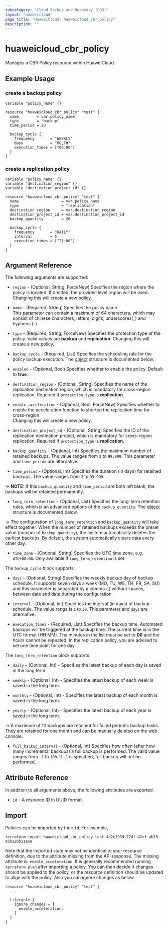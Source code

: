 ```yaml
---
subcategory: "Cloud Backup and Recovery (CBR)"
layout: "huaweicloud"
page_title: "HuaweiCloud: huaweicloud_cbr_policy"
description: ""
---
```


# huaweicloud_cbr_policy

Manages a CBR Policy resource within HuaweiCloud.

## Example Usage

### create a backup policy

```hcl
variable "policy_name" {}

resource "huaweicloud_cbr_policy" "test" {
  name        = var.policy_name
  type        = "backup"
  time_period = 20

  backup_cycle {
    frequency       = "WEEKLY"
    days            = "MO,TH"
    execution_times = ["06:00"]
  }
}
```

### create a replication policy

```hcl
variable "policy_name" {}
variable "destination_region" {}
variable "destination_project_id" {}

resource "huaweicloud_cbr_policy" "test" {
  name                   = var.policy_name
  type                   = "replication"
  destination_region     = var.destination_region
  destination_project_id = var.destination_project_id
  backup_quantity        = 20

  backup_cycle {
    frequency       = "DAILY"
    interval        = 5
    execution_times = ["21:00"]
  }
}
```

## Argument Reference

The following arguments are supported:

* `region` - (Optional, String, ForceNew) Specifies the region where the policy is located. If omitted, the
  provider-level region will be used. Changing this will create a new policy.

* `name` - (Required, String) Specifies the policy name.  
  This parameter can contain a maximum of 64
  characters, which may consist of chinese characters, letters, digits, underscores(_) and hyphens (-).

* `type` - (Required, String, ForceNew) Specifies the protection type of the policy.
  Valid values are **backup** and **replication**.
  Changing this will create a new policy.

* `backup_cycle` - (Required, List) Specifies the scheduling rule for the policy backup execution.
  The [object](#cbr_policy_backup_cycle) structure is documented below.

* `enabled` - (Optional, Bool) Specifies whether to enable the policy. Default to **true**.

* `destination_region` - (Optional, String) Specifies the name of the replication destination region, which is mandatory
  for cross-region replication. Required if `protection_type` is **replication**.

* `enable_acceleration` - (Optional, Bool, ForceNew) Specifies whether to enable the acceleration function to shorten
  the replication time for cross-region.  
  Changing this will create a new policy.

* `destination_project_id` - (Optional, String) Specifies the ID of the replication destination project, which is
  mandatory for cross-region replication. Required if `protection_type` is **replication**.

* `backup_quantity` - (Optional, Int) Specifies the maximum number of retained backups. The value ranges from `2` to
  `99,999`. This parameter and `time_period` are alternative.

* `time_period` - (Optional, Int) Specifies the duration (in days) for retained backups. The value ranges from `2` to
  `99,999`.

-> **NOTE:** If this `backup_quantity` and `time_period` are both left blank, the backups will be retained permanently.

* `long_term_retention` - (Optional, List) Specifies the long-term retention rules, which is an advanced options of
  the `backup_quantity`. The [object](#cbr_policy_long_term_retention) structure is documented below.

-> The configuration of `long_term_retention` and `backup_quantity` will take effect together.
  When the number of retained backups exceeds the preset value (number of `backup_quantity`), the system automatically
  deletes the earliest backups. By default, the system automatically clears data every other day.

* `time_zone` - (Optional, String) Specifies the UTC time zone, e.g. `UTC+08:00`.
  Only available if `long_term_retention` is set.

<a name="cbr_policy_backup_cycle"></a>
The `backup_cycle` block supports:

* `days` - (Optional, String) Specifies the weekly backup day of backup schedule. It supports seven days a week (MO, TU,
  WE, TH, FR, SA, SU) and this parameter is separated by a comma (,) without spaces, between date and date during the
  configuration.

* `interval` - (Optional, Int) Specifies the interval (in days) of backup schedule. The value range is `1` to `30`. This
  parameter and `days` are alternative.

* `execution_times` - (Required, List) Specifies the backup time. Automated backups will be triggered at the backup
  time. The current time is in the UTC format (HH:MM). The minutes in the list must be set to **00** and the hours
  cannot be repeated. In the replication policy, you are advised to set one time point for one day.

<a name="cbr_policy_long_term_retention"></a>
The `long_term_retention` block supports:

* `daily` - (Optional, Int) - Specifies the latest backup of each day is saved in the long term.

* `weekly` - (Optional, Int) - Specifies the latest backup of each week is saved in the long term.

* `monthly` - (Optional, Int) - Specifies the latest backup of each month is saved in the long term.

* `yearly` - (Optional, Int) - Specifies the latest backup of each year is saved in the long term.

-> A maximum of 10 backups are retained for failed periodic backup tasks. They are retained for one month and can be
  manually deleted on the web console.

* `full_backup_interval` - (Optional, Int) Specifies how often (after how many incremental backups) a full backup is
  performed. The valid value ranges from `-1` to `100`.
  If `-1` is specified, full backup will not be performed.

## Attribute Reference

In addition to all arguments above, the following attributes are exported:

* `id` - A resource ID in UUID format.

## Import

Policies can be imported by their `id`. For example,

```
terraform import huaweicloud_cbr_policy.test 4d2c2939-774f-42ef-ab15-e5b126b11ace
```

Note that the imported state may not be identical to your resource definition, due to the attribute missing from the
API response. The missing attribute is: `enable_acceleration`.
It is generally recommended running `terraform plan` after importing a policy.
You can then decide if changes should be applied to the policy, or the resource definition should be updated to align
with the policy. Also you can ignore changes as below.

```
resource "huaweicloud_cbr_policy" "test" {
  ...

  lifecycle {
    ignore_changes = [
      enable_acceleration,
    ]
  }
}
```
